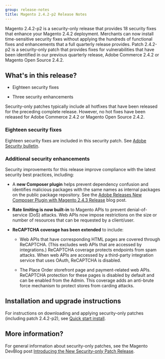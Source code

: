 ```yaml
---
group: release-notes
title: Magento 2.4.2-p2 Release Notes
---
```


Magento 2.4.2-p2 is a security-only release that provides 18 security fixes that enhance your Magento 2.4.2 deployment. Merchants can now install time-sensitive security fixes without applying the hundreds of functional fixes and enhancements that a full quarterly release provides. Patch 2.4.2-p2 is a security-only patch that provides fixes for vulnerabilities that have been identified in our previous quarterly release, Adobe Commerce 2.4.2 or Magento Open Source 2.4.2.

## What's in this release?

*  Eighteen security fixes

*  Three security enhancements

Security-only patches typically include all hotfixes that have been released for the preceding complete release. However, no hot fixes have been released for Adobe Commerce 2.4.2 or Magento Open Source 2.4.2.

### Eighteen security fixes

Eighteen security fixes are included in this security patch. See [Adobe Security bulletin](https://helpx.adobe.com/security/products/magento/apsb21-64.html).

### Additional security enhancements

Security improvements for this release improve compliance with the latest security best practices, including:

*  A **new Composer plugin** helps prevent dependency confusion and identifies malicious packages with the same names as internal packages on the public package repository. See the [Adobe Releases New Composer Plugin with Magento 2.4.3 Release](https://magento.com/blog/best-practices/adobe-releases-new-composer-plugin-magento-243-release) blog post.

*  **Rate limiting is now built-in** to Magento APIs to prevent denial-of-service (DoS) attacks. Web APIs now impose restrictions on the size or number of resources that can be requested by a client/user. <!--- MC-35358-->

*  **ReCAPTCHA  coverage has been extended** to include:

   *  Web APIs that have corresponding HTML pages are covered through ReCAPTCHA. (This excludes web APIs that are accessed by integrations.) ReCAPTCHA coverage protects endpoints from spam attacks. When web APIs are accessed by a third-party integration service that uses OAuth, ReCAPTCHA is disabled.<!--- MC-34472-->

   *  The Place Order storefront page and payment-related web APIs. ReCAPTCHA protection for these pages is disabled by default and can be enabled from the Admin. This coverage adds an anti-brute force mechanism to protect stores from carding attacks.

## Installation and upgrade instructions

For instructions on downloading and applying security-only patches (including patch 2.4.2-p2), see [Quick start install](http://127.0.0.1:4000/guides/v2.4/install-gde/composer.html).

## More information?

For general information about security-only patches, see the Magento DevBlog post [Introducing the New Security-only Patch Release](https://community.magento.com/t5/Magento-DevBlog/Introducing-the-New-Security-only-Patch-Release/ba-p/141287).